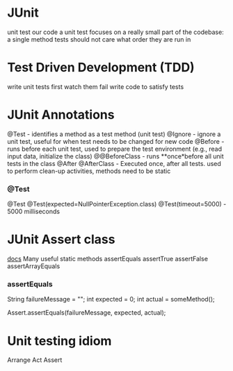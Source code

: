# JUnit
unit test our code
a unit test focuses on a really small part of the codebase: a single method
tests should not care what order they are run in

# Test Driven Development (TDD)
write unit tests first
watch them fail
write code to satisfy tests

# JUnit Annotations
@Test - identifies a method as a test method (unit test)
@Ignore - ignore a unit test, useful for when test needs to be changed for new code
@Before - runs before each unit test, used to prepare the test environment (e.g., read input data, initialize the class)
@@BeforeClass - runs **once*before all unit tests in the class
@After
@AfterClass - Executed once, after all tests. used to perform clean-up activities, methods need to be static

### @Test
@Test
@Test(expected=NullPointerException.class)
@Test(timeout=5000) - 5000 milliseconds

# JUnit Assert class
[docs](http://junit.sourceforge.net/javadoc/org/junit/Assert.html)
Many useful static methods
  assertEquals 
  assertTrue
  assertFalse
  assertArrayEquals

### assertEquals


String failureMessage = "";
int expected = 0;
int actual = someMethod();

Assert.assertEquals(failureMessage, expected, actual);


# Unit testing idiom
Arrange
Act
Assert
